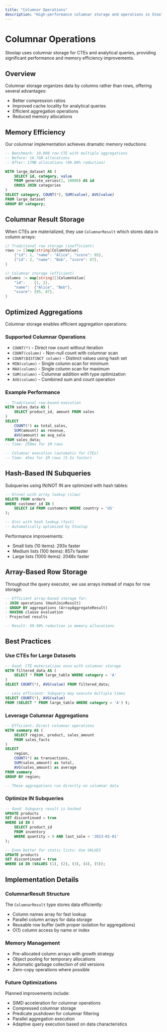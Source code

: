 ```yaml
---
title: "Columnar Operations"
description: "High-performance columnar storage and operations in Stoolap"
---
```


# Columnar Operations

Stoolap uses columnar storage for CTEs and analytical queries, providing significant performance and memory efficiency improvements.

## Overview

Columnar storage organizes data by columns rather than rows, offering several advantages:
- Better compression ratios
- Improved cache locality for analytical queries
- Efficient aggregation operations
- Reduced memory allocations

## Memory Efficiency

Our columnar implementation achieves dramatic memory reductions:

```sql
-- Benchmark: 10,000 row CTE with multiple aggregations
-- Before: 16.7GB allocations
-- After: 17MB allocations (99.90% reduction)

WITH large_dataset AS (
    SELECT id, category, value
    FROM generate_series(1, 10000) AS id
    CROSS JOIN categories
)
SELECT category, COUNT(*), SUM(value), AVG(value)
FROM large_dataset
GROUP BY category;
```

## Columnar Result Storage

When CTEs are materialized, they use `ColumnarResult` which stores data in column arrays:

```go
// Traditional row storage (inefficient)
rows := []map[string]ColumnValue{
    {"id": 1, "name": "Alice", "score": 95},
    {"id": 2, "name": "Bob", "score": 87},
}

// Columnar storage (efficient)
columns := map[string][]ColumnValue{
    "id":    {1, 2},
    "name":  {"Alice", "Bob"},
    "score": {95, 87},
}
```

## Optimized Aggregations

Columnar storage enables efficient aggregation operations:

### Supported Columnar Operations

- `COUNT(*)` - Direct row count without iteration
- `COUNT(column)` - Non-null count with columnar scan
- `COUNT(DISTINCT column)` - Distinct values using hash set
- `MIN(column)` - Single column scan for minimum
- `MAX(column)` - Single column scan for maximum  
- `SUM(column)` - Columnar addition with type optimization
- `AVG(column)` - Combined sum and count operation

### Example Performance

```sql
-- Traditional row-based execution
WITH sales_data AS (
    SELECT product_id, amount FROM sales
)
SELECT 
    COUNT(*) as total_sales,
    SUM(amount) as revenue,
    AVG(amount) as avg_sale
FROM sales_data;
-- Time: 250ms for 1M rows

-- Columnar execution (automatic for CTEs)
-- Time: 45ms for 1M rows (5.5x faster)
```

## Hash-Based IN Subqueries

Subqueries using IN/NOT IN are optimized with hash tables:

```sql
-- O(n×m) with array lookup (slow)
DELETE FROM orders 
WHERE customer_id IN (
    SELECT id FROM customers WHERE country = 'US'
);

-- O(n) with hash lookup (fast)
-- Automatically optimized by Stoolap
```

Performance improvements:
- Small lists (10 items): 293x faster
- Medium lists (100 items): 857x faster
- Large lists (1000 items): 2048x faster

## Array-Based Row Storage

Throughout the query executor, we use arrays instead of maps for row storage:

```sql
-- Efficient array-based storage for:
- JOIN operations (HashJoinResult)
- GROUP BY aggregations (ArrayAggregateResult)
- HAVING clause evaluation
- Projected results

-- Result: 99.90% reduction in memory allocations
```

## Best Practices

### Use CTEs for Large Datasets

```sql
-- Good: CTE materializes once with columnar storage
WITH filtered_data AS (
    SELECT * FROM large_table WHERE category = 'A'
)
SELECT COUNT(*), AVG(value) FROM filtered_data;

-- Less efficient: Subquery may execute multiple times
SELECT COUNT(*), AVG(value) 
FROM (SELECT * FROM large_table WHERE category = 'A') t;
```

### Leverage Columnar Aggregations

```sql
-- Efficient: Direct columnar operations
WITH summary AS (
    SELECT region, product, sales_amount
    FROM sales_facts
)
SELECT 
    region,
    COUNT(*) as transactions,
    SUM(sales_amount) as total,
    AVG(sales_amount) as average
FROM summary
GROUP BY region;

-- These aggregations run directly on columnar data
```

### Optimize IN Subqueries

```sql
-- Good: Subquery result is hashed
UPDATE products 
SET discontinued = true
WHERE id IN (
    SELECT product_id 
    FROM inventory 
    WHERE quantity = 0 AND last_sale < '2023-01-01'
);

-- Even better for static lists: Use VALUES
UPDATE products
SET discontinued = true  
WHERE id IN (VALUES (1), (2), (3), (4), (5));
```

## Implementation Details

### ColumnarResult Structure

The `ColumnarResult` type stores data efficiently:
- Column names array for fast lookup
- Parallel column arrays for data storage
- Reusable row buffer (with proper isolation for aggregations)
- O(1) column access by name or index

### Memory Management

- Pre-allocated column arrays with growth strategy
- Object pooling for temporary allocations
- Automatic garbage collection of old versions
- Zero-copy operations where possible

### Future Optimizations

Planned improvements include:
- SIMD acceleration for columnar operations
- Compressed columnar storage
- Predicate pushdown for columnar filtering
- Parallel aggregation execution
- Adaptive query execution based on data characteristics
